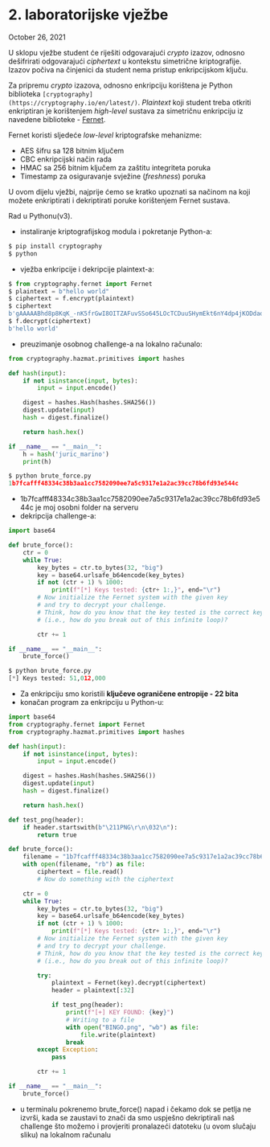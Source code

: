 # 2. laboratorijske vježbe

October 26, 2021 

U sklopu vježbe student će riješiti odgovarajući *crypto* izazov, odnosno dešifrirati odgovarajući *ciphertext* u kontekstu simetrične kriptografije. Izazov počiva na činjenici da student nema pristup enkripcijskom ključu.

Za pripremu *crypto* izazova, odnosno enkripciju korištena je Python biblioteka `[cryptography](https://cryptography.io/en/latest/)`. *Plaintext* koji student treba otkriti enkriptiran je korištenjem *high-level* sustava za simetričnu enkripciju iz navedene biblioteke - [Fernet](https://cryptography.io/en/latest/fernet/).

Fernet koristi sljedeće *low-level* kriptografske mehanizme:

- AES šifru sa 128 bitnim ključem
- CBC enkripcijski način rada
- HMAC sa 256 bitnim ključem za zaštitu integriteta poruka
- Timestamp za osiguravanje svježine (*freshness*) poruka

U ovom dijelu vježbi, najprije ćemo se kratko upoznati sa načinom na koji možete enkriptirati i dekriptirati poruke korištenjem Fernet sustava.

Rad u Pythonu(v3).

- instaliranje kriptografijskog modula i pokretanje Python-a:

```bash
$ pip install cryptography
$ python
```

- vježba enkripcije i dekripcije plaintext-a:

```python
$ from cryptography.fernet import Fernet
$ plaintext = b"hello world"
$ ciphertext = f.encrypt(plaintext)
$ ciphertext
b'gAAAAABhd8p8KqK_-nK5frGwI8OITZAFuvSSo645LOcTCDuuSHymEkt6nY4dp4jKODdaoFAZXHtXLQFTqsjSeJwsBhDuJ4ADEw=='
$ f.decrypt(ciphertext)
b'hello world'
```

- preuzimanje osobnog challenge-a na lokalno računalo:

```python
from cryptography.hazmat.primitives import hashes

def hash(input):
    if not isinstance(input, bytes):
        input = input.encode()

    digest = hashes.Hash(hashes.SHA256())
    digest.update(input)
    hash = digest.finalize()

    return hash.hex()

if __name__ == "__main__":
    h = hash('juric_marino')
    print(h)
```

```python
$ python brute_force.py
1b7fcafff48334c38b3aa1cc7582090ee7a5c9317e1a2ac39cc78b6fd93e544c
```

- 1b7fcafff48334c38b3aa1cc7582090ee7a5c9317e1a2ac39cc78b6fd93e544c je moj osobni folder na serveru
- dekripcija challenge-a:

```python
import base64

def brute_force():
    ctr = 0
    while True:
        key_bytes = ctr.to_bytes(32, "big")
        key = base64.urlsafe_b64encode(key_bytes)
        if not (ctr + 1) % 1000:
            print(f"[*] Keys tested: {ctr+ 1:,}", end="\r")
        # Now initialize the Fernet system with the given key
        # and try to decrypt your challenge.
        # Think, how do you know that the key tested is the correct key
        # (i.e., how do you break out of this infinite loop)?

        ctr += 1

if __name__ == "__main__":
    brute_force()
```

```python
$ python brute_force.py
[*] Keys tested: 51,012,000
```

- Za enkripciju smo koristili **ključeve ograničene entropije - 22 bita**
- konačan program za enkripciju u Python-u:

```python
import base64
from cryptography.fernet import Fernet
from cryptography.hazmat.primitives import hashes

def hash(input):
    if not isinstance(input, bytes):
        input = input.encode()

    digest = hashes.Hash(hashes.SHA256())
    digest.update(input)
    hash = digest.finalize()

    return hash.hex()

def test_png(header):
    if header.startswith(b"\211PNG\r\n\032\n"):
        return true

def brute_force():
    filename = "1b7fcafff48334c38b3aa1cc7582090ee7a5c9317e1a2ac39cc78b6fd93e544c.encrypted"
    with open(filename, "rb") as file:
        ciphertext = file.read()
        # Now do something with the ciphertext

    ctr = 0
    while True:
        key_bytes = ctr.to_bytes(32, "big")
        key = base64.urlsafe_b64encode(key_bytes)
        if not (ctr + 1) % 1000:
            print(f"[*] Keys tested: {ctr+ 1:,}", end="\r")
        # Now initialize the Fernet system with the given key
        # and try to decrypt your challenge.
        # Think, how do you know that the key tested is the correct key
        # (i.e., how do you break out of this infinite loop)?

        try:
            plaintext = Fernet(key).decrypt(ciphertext)
            header = plaintext[:32]

            if test_png(header):
                print(f"[+] KEY FOUND: {key}")
                # Writing to a file
                with open("BINGO.png", "wb") as file:
                    file.write(plaintext)
                break
        except Exception:
            pass

        ctr += 1

if __name__ == "__main__":
    brute_force()
```

- u terminalu pokrenemo brute_force() napad i čekamo dok se petlja ne izvrši, kada se zaustavi to znači da smo uspješno dekriptirali naš challenge što možemo i provjeriti pronalazeći datoteku (u ovom slučaju sliku) na lokalnom računalu